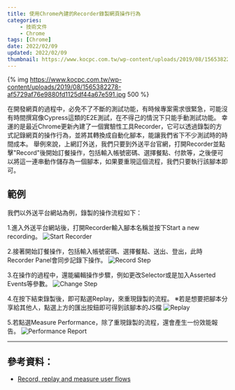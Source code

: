 ```yaml
---
title: 使用Chrome內建的Recorder錄製網頁操作行為
categories:
    - 技術文件
    - Chrome
tags: [Chrome]
date: 2022/02/09
updated: 2022/02/09
thumbnail: https://www.kocpc.com.tw/wp-content/uploads/2019/08/1565382278-af5729af76e9880fd1125df44a67e591.jpg
---
```


{% img https://www.kocpc.com.tw/wp-content/uploads/2019/08/1565382278-af5729af76e9880fd1125df44a67e591.jpg 500 %}

在開發網頁的過程中，必免不了不斷的測試功能，有時候專案需求很緊急，可能沒有時間撰寫像Cypress這類的E2E測試，在不得己的情況下只能手動測試功能。
幸運的是最近Chrome更新內建了一個實驗性工具Recorder，它可以透過錄製的方式記錄網頁的操作行為，並將其轉換成自動化腳本，能讓我們省下不少測試時的時間成本。
舉例來說，上網訂外送，我們只要到外送平台官網，打開Recorder並點擊"Record"後開始訂餐操作，包括輸入帳號密碼、選擇餐點、付款等，之後便可以將這一連串動作儲存為一個腳本，如果要重現這個流程，我們只要執行該腳本即可。

<!--more-->
## 範例

我們以外送平台網站為例，錄製的操作流程如下：

1.進入外送平台網站後，打開Recorder輸入腳本名稱並按下Start a new recording。
![Start Recorder](https://imgur.com/zqbKZe7.png)

2.接著開始訂餐操作，包括輸入帳號密碼、選擇餐點、送出、登出，此時Recorder Panel會同步記錄下操作。
![Record Step](https://i.imgur.com/VR8LrBX.png)

3.在操作的過程中，還能編輯操作步驟，例如更改Selector或是加入Asserted Events等參數。
![Change Step](https://i.imgur.com/X9MbEMp.png)

4.在按下結束錄製後，即可點選Replay，來重現錄製的流程。
※若是想要把腳本分享給其他人，點選上方的匯出按鈕即可得到該腳本的JS檔
![Replay](https://i.imgur.com/XY40Y0H.png)

5.若點選Measure Performance，除了重現錄製的流程，還會產生一份效能報告。
![Performance Report](https://i.imgur.com/FfLDDS0.png)

----------

## 參考資料：
* [Record, replay and measure user flows](https://developer.chrome.com/docs/devtools/recorder/)
